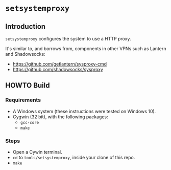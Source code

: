 # `setsystemproxy`

## Introduction

`setsystemproxy` configures the system to use a HTTP proxy.

It's similar to, and borrows from, components in other VPNs such as Lantern and Shadowsocks:
* https://github.com/getlantern/sysproxy-cmd
* https://github.com/shadowsocks/sysproxy

## HOWTO Build

### Requirements

* A Windows system (these instructions were tested on Windows 10).
* Cygwin (32 bit), with the following packages:
    * `gcc-core`
    * `make`

### Steps

* Open a Cywin terminal.
* `cd` to `tools/setsystemproxy`, inside your clone of this repo.
* `make`

